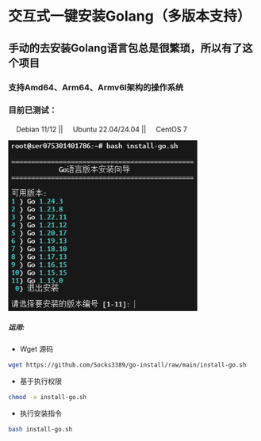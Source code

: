 交互式一键安装Golang（多版本支持）
================================
## 手动的去安装Golang语言包总是很繁琐，所以有了这个项目
### 支持Amd64、Arm64、Armv6l架构的操作系统
### 目前已测试：
<img width="16" height="16" src="https://www.debian.org/favicon.ico" />Debian 11/12 || <img width="16" height="16" src="https://documentation.ubuntu.com/server/_static/favicon.png" />Ubuntu 22.04/24.04 || <img width="16" height="16" src="https://www.centos.org/assets/icons/favicon.svg" />CentOS 7

![image](https://github.com/Socks3389/go-install/blob/main/images/test.png?raw=true)


##### 运用:

* Wget 源码

```bash
wget https://github.com/Socks3389/go-install/raw/main/install-go.sh
```

* 基于执行权限
```bash
chmod -x install-go.sh
```

* 执行安装指令
```bash
bash install-go.sh
```
